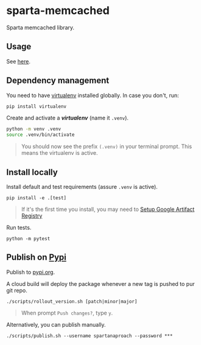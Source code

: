 # sparta-memcached

Sparta memcached library.

## Usage

See [here](/USAGE.md).

## Dependency management

You need to have [virtualenv](https://docs.python.org/3/tutorial/venv.html) installed globally. In case you don't, run:

```bash
pip install virtualenv
```

Create and activate a **_virtualenv_** (name it `.venv`).

```bash
python -m venv .venv
source .venv/bin/activate
```

> You should now see the prefix `(.venv)` in your terminal prompt. This means the virtualenv is active.

## Install locally

Install default and test requirements (assure `.venv` is active).

```shell
pip install -e .[test]
```

> If it's the first time you install, you may need to [Setup Google Artifact Registry](#Setup-Google-Artifact-Registry)

Run tests.

```shell
python -m pytest
```

## Publish on [Pypi](https://pypi.org/project/sparta-memcached/)

Publish to [pypi.org](https://pypi.org/project/sparta-memcached/).

A cloud build will deploy the package whenever a new tag is pushed to pur git repo.

```shell
./scripts/rollout_version.sh [patch|minor|major]
```

> When prompt `Push changes?`, type `y`.

Alternatively, you can publish manually.

```shell
./scripts/publish.sh --username spartanaproach --password ***
```
